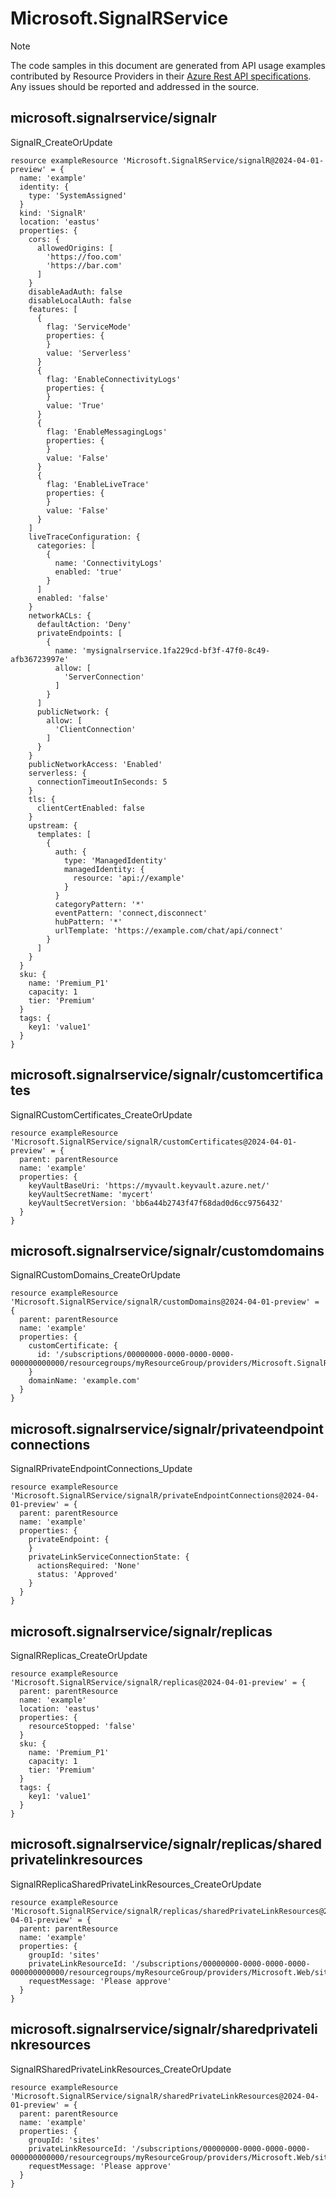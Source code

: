 # Microsoft.SignalRService
  
> [!NOTE]
> The code samples in this document are generated from API usage examples contributed by Resource Providers in their [Azure Rest API specifications](https://github.com/Azure/azure-rest-api-specs). Any issues should be reported and addressed in the source.


## microsoft.signalrservice/signalr

SignalR_CreateOrUpdate
```bicep
resource exampleResource 'Microsoft.SignalRService/signalR@2024-04-01-preview' = {
  name: 'example'
  identity: {
    type: 'SystemAssigned'
  }
  kind: 'SignalR'
  location: 'eastus'
  properties: {
    cors: {
      allowedOrigins: [
        'https://foo.com'
        'https://bar.com'
      ]
    }
    disableAadAuth: false
    disableLocalAuth: false
    features: [
      {
        flag: 'ServiceMode'
        properties: {
        }
        value: 'Serverless'
      }
      {
        flag: 'EnableConnectivityLogs'
        properties: {
        }
        value: 'True'
      }
      {
        flag: 'EnableMessagingLogs'
        properties: {
        }
        value: 'False'
      }
      {
        flag: 'EnableLiveTrace'
        properties: {
        }
        value: 'False'
      }
    ]
    liveTraceConfiguration: {
      categories: [
        {
          name: 'ConnectivityLogs'
          enabled: 'true'
        }
      ]
      enabled: 'false'
    }
    networkACLs: {
      defaultAction: 'Deny'
      privateEndpoints: [
        {
          name: 'mysignalrservice.1fa229cd-bf3f-47f0-8c49-afb36723997e'
          allow: [
            'ServerConnection'
          ]
        }
      ]
      publicNetwork: {
        allow: [
          'ClientConnection'
        ]
      }
    }
    publicNetworkAccess: 'Enabled'
    serverless: {
      connectionTimeoutInSeconds: 5
    }
    tls: {
      clientCertEnabled: false
    }
    upstream: {
      templates: [
        {
          auth: {
            type: 'ManagedIdentity'
            managedIdentity: {
              resource: 'api://example'
            }
          }
          categoryPattern: '*'
          eventPattern: 'connect,disconnect'
          hubPattern: '*'
          urlTemplate: 'https://example.com/chat/api/connect'
        }
      ]
    }
  }
  sku: {
    name: 'Premium_P1'
    capacity: 1
    tier: 'Premium'
  }
  tags: {
    key1: 'value1'
  }
}
```

## microsoft.signalrservice/signalr/customcertificates

SignalRCustomCertificates_CreateOrUpdate
```bicep
resource exampleResource 'Microsoft.SignalRService/signalR/customCertificates@2024-04-01-preview' = {
  parent: parentResource 
  name: 'example'
  properties: {
    keyVaultBaseUri: 'https://myvault.keyvault.azure.net/'
    keyVaultSecretName: 'mycert'
    keyVaultSecretVersion: 'bb6a44b2743f47f68dad0d6cc9756432'
  }
}
```

## microsoft.signalrservice/signalr/customdomains

SignalRCustomDomains_CreateOrUpdate
```bicep
resource exampleResource 'Microsoft.SignalRService/signalR/customDomains@2024-04-01-preview' = {
  parent: parentResource 
  name: 'example'
  properties: {
    customCertificate: {
      id: '/subscriptions/00000000-0000-0000-0000-000000000000/resourcegroups/myResourceGroup/providers/Microsoft.SignalRService/SignalR/mySignalRService/customCertificates/myCert'
    }
    domainName: 'example.com'
  }
}
```

## microsoft.signalrservice/signalr/privateendpointconnections

SignalRPrivateEndpointConnections_Update
```bicep
resource exampleResource 'Microsoft.SignalRService/signalR/privateEndpointConnections@2024-04-01-preview' = {
  parent: parentResource 
  name: 'example'
  properties: {
    privateEndpoint: {
    }
    privateLinkServiceConnectionState: {
      actionsRequired: 'None'
      status: 'Approved'
    }
  }
}
```

## microsoft.signalrservice/signalr/replicas

SignalRReplicas_CreateOrUpdate
```bicep
resource exampleResource 'Microsoft.SignalRService/signalR/replicas@2024-04-01-preview' = {
  parent: parentResource 
  name: 'example'
  location: 'eastus'
  properties: {
    resourceStopped: 'false'
  }
  sku: {
    name: 'Premium_P1'
    capacity: 1
    tier: 'Premium'
  }
  tags: {
    key1: 'value1'
  }
}
```

## microsoft.signalrservice/signalr/replicas/sharedprivatelinkresources

SignalRReplicaSharedPrivateLinkResources_CreateOrUpdate
```bicep
resource exampleResource 'Microsoft.SignalRService/signalR/replicas/sharedPrivateLinkResources@2024-04-01-preview' = {
  parent: parentResource 
  name: 'example'
  properties: {
    groupId: 'sites'
    privateLinkResourceId: '/subscriptions/00000000-0000-0000-0000-000000000000/resourcegroups/myResourceGroup/providers/Microsoft.Web/sites/myWebApp'
    requestMessage: 'Please approve'
  }
}
```

## microsoft.signalrservice/signalr/sharedprivatelinkresources

SignalRSharedPrivateLinkResources_CreateOrUpdate
```bicep
resource exampleResource 'Microsoft.SignalRService/signalR/sharedPrivateLinkResources@2024-04-01-preview' = {
  parent: parentResource 
  name: 'example'
  properties: {
    groupId: 'sites'
    privateLinkResourceId: '/subscriptions/00000000-0000-0000-0000-000000000000/resourcegroups/myResourceGroup/providers/Microsoft.Web/sites/myWebApp'
    requestMessage: 'Please approve'
  }
}
```
